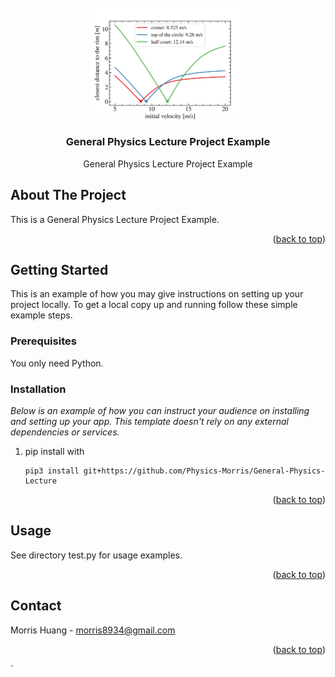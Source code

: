<div id="top"></div>

<!-- PROJECT LOGO -->
<br />
<div align="center">
  <a href="https://github.com/Physics-Morris/General-Physics-Lecture">
    <img src="https://github.com/Physics-Morris/General-Physics-Lecture/blob/main/q1_c.png" alt="Logo" width="250">
  </a>

  <h3 align="center">General Physics Lecture Project Example</h3>

  <p align="center">
    General Physics Lecture Project Example
  </p>
</div>


<!-- ABOUT THE PROJECT -->
## About The Project

This is a General Physics Lecture Project Example.

<p align="right">(<a href="#top">back to top</a>)</p>



<!-- GETTING STARTED -->
## Getting Started

This is an example of how you may give instructions on setting up your project locally.
To get a local copy up and running follow these simple example steps.

### Prerequisites

You only need Python.

### Installation

_Below is an example of how you can instruct your audience on installing and setting up your app. This template doesn't rely on any external dependencies or services._

1. pip install with
   ```
   pip3 install git+https://github.com/Physics-Morris/General-Physics-Lecture
   ```

<p align="right">(<a href="#top">back to top</a>)</p>


<!-- USAGE EXAMPLES -->
## Usage

See directory test.py for usage examples.

<p align="right">(<a href="#top">back to top</a>)</p>

## Contact

Morris Huang - morris8934@gmail.com

<p align="right">(<a href="#top">back to top</a>)</p>`
